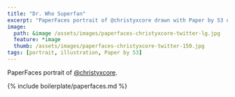 ```yaml
---
title: "Dr. Who Superfan"
excerpt: "PaperFaces portrait of @christyxcore drawn with Paper by 53 on an iPad."
image: 
  path: &image /assets/images/paperfaces-christyxcore-twitter-lg.jpg 
  feature: *image
  thumb: /assets/images/paperfaces-christyxcore-twitter-150.jpg
tags: [portrait, illustration, Paper by 53]
---
```


PaperFaces portrait of [@christyxcore](http://twitter.com/christyxcore).

{% include boilerplate/paperfaces.md %}